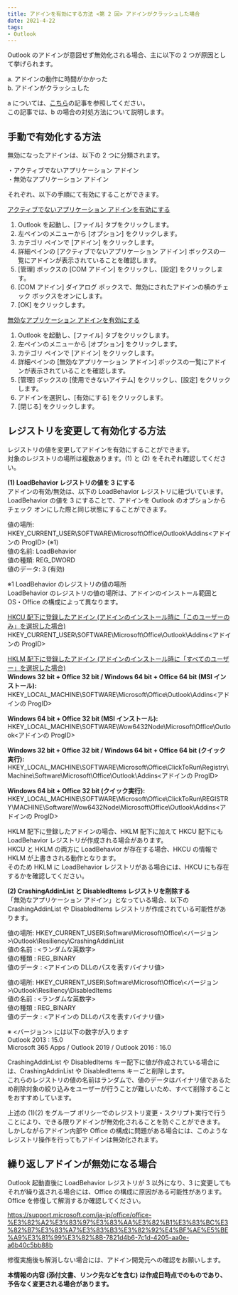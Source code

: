 ```yaml
---
title: アドインを有効にする方法 <第 2 回> アドインがクラッシュした場合
date: 2021-4-22
tags:
- Outlook
---
```


Outlook のアドインが意図せず無効化される場合、主に以下の 2 つが原因として挙げられます。  

a. アドインの動作に時間がかかった  
b. アドインがクラッシュした  

a については、[こちら](https://jpmessaging.github.io/blog/enabled-addin-delay/)の記事を参照してください。  
この記事では、b の場合の対処方法について説明します。  


## 手動で有効化する方法  
無効になったアドインは、以下の 2 つに分類されます。  

・アクティブでないアプリケーション アドイン  
・無効なアプリケーション アドイン  

それぞれ、以下の手順にて有効にすることができます。  

<ins>アクティブでないアプリケーション アドインを有効にする</ins>  
1. Outlook を起動し、[ファイル] タブをクリックします。  
2. 左ペインのメニューから [オプション] をクリックします。  
3. カテゴリ ペインで [アドイン] をクリックします。  
4. 詳細ペインの [アクティブでないアプリケーション アドイン] ボックスの一覧にアドインが表示されていることを確認します。  
5. [管理] ボックスの [COM アドイン] をクリックし、[設定] をクリックします。  
6. [COM アドイン] ダイアログ ボックスで、無効にされたアドインの横のチェック ボックスをオンにします。  
7. [OK] をクリックします。  

<ins>無効なアプリケーション アドインを有効にする</ins>  
1. Outlook を起動し、[ファイル] タブをクリックします。  
2. 左ペインのメニューから [オプション] をクリックします。  
3. カテゴリ ペインで [アドイン] をクリックします。  
4. 詳細ペインの [無効なアプリケーション アドイン] ボックスの一覧にアドインが表示されていることを確認します。  
5. [管理] ボックスの [使用できないアイテム] をクリックし、[設定] をクリックします。  
6. アドインを選択し、[有効にする] をクリックします。  
7. [閉じる] をクリックします。  


## レジストリを変更して有効化する方法  
レジストリの値を変更してアドインを有効にすることができます。  
対象のレジストリの場所は複数あります。(1) と (2) をそれぞれ確認してください。  

**(1) LoadBehavior レジストリの値を 3 にする**  
アドインの有効/無効は、以下の LoadBehavior レジストリに紐づいています。  
LoadBehavior の値を 3 にすることで、アドインを Outlook のオプションからチェック オンにした際と同じ状態にすることができます。  

値の場所: HKEY_CURRENT_USER\SOFTWARE\Microsoft\Office\Outlook\Addins\<アドインの ProgID> (※1)  
値の名前: LoadBehavior  
値の種類: REG_DWORD  
値のデータ: 3 (有効)  

※1 LoadBehavior のレジストリの値の場所  
LoadBehavior のレジストリの値の場所は、アドインのインストール範囲と OS・Office の構成によって異なります。  

<ins>HKCU 配下に登録したアドイン (アドインのインストール時に「このユーザーのみ」を選択した場合)</ins>  
HKEY_CURRENT_USER\SOFTWARE\Microsoft\Office\Outlook\Addins\<アドインの ProgID>  

<ins>HKLM 配下に登録したアドイン (アドインのインストール時に「すべてのユーザー」を選択した場合)</ins>  
**Windows 32 bit + Office 32 bit / Windows 64 bit + Office 64 bit (MSI インストール):**  
HKEY_LOCAL_MACHINE\SOFTWARE\Microsoft\Office\Outlook\Addins\<アドインの ProgID>  

**Windows 64 bit + Office 32 bit (MSI インストール):**  
HKEY_LOCAL_MACHINE\SOFTWARE\Wow6432Node\Microsoft\Office\Outlook\<アドインの ProgID>  

**Windows 32 bit + Office 32 bit / Windows 64 bit + Office 64 bit (クイック実行):**  
HKEY_LOCAL_MACHINE\SOFTWARE\Microsoft\Office\ClickToRun\Registry\Machine\Software\Microsoft\Office\Outlook\Addins\<アドインの ProgID>  

**Windows 64 bit + Office 32 bit (クイック実行):**  
HKEY_LOCAL_MACHINE\SOFTWARE\Microsoft\Office\ClickToRun\REGISTRY\MACHINE\Software\Wow6432Node\Microsoft\Office\Outlook\Addins\<アドインの ProgID>  

HKLM 配下に登録したアドインの場合、HKLM 配下に加えて HKCU 配下にも LoadBehavior レジストリが作成される場合があります。  
HKCU と HKLM の両方に LoadBehavior が存在する場合、HKCU の情報で HKLM が上書きされる動作となります。  
そのため HKLM に LoadBehavior レジストリがある場合には、HKCU にも存在するかを確認してください。  

**(2) CrashingAddinList と DisabledItems レジストリを削除する**  
「無効なアプリケーション アドイン」となっている場合、以下の CrashingAddinList や DisabledItems レジストリが作成されている可能性があります。  

値の場所: HKEY_CURRENT_USER\Software\Microsoft\Office\\<バージョン>\Outlook\Resiliency\CrashingAddinList  
値の名前 : <ランダムな英数字>  
値の種類 : REG_BINARY  
値のデータ : <アドインの DLLのパスを表すバイナリ値>  

値の場所: HKEY_CURRENT_USER\Software\Microsoft\Office\\<バージョン>\Outlook\Resiliency\DisabledItems  
値の名前 : <ランダムな英数字>  
値の種類 : REG_BINARY  
値のデータ : <アドインの DLLのパスを表すバイナリ値>  

※ <バージョン> には以下の数字が入ります  
Outlook 2013 : 15.0  
Microsoft 365 Apps / Outlook 2019 / Outlook 2016 : 16.0  

CrashingAddinList や DisabledItems キー配下に値が作成されている場合には、CrashingAddinList や DisabledItems キーごと削除します。  
これらのレジストリの値の名前はランダムで、値のデータはバイナリ値であるため削除対象の絞り込みをユーザーが行うことが難しいため、すべて削除することをおすすめしています。  

上述の (1)(2) をグループ ポリシーでのレジストリ変更・スクリプト実行で行うことにより、できる限りアドインが無効化されることを防ぐことができます。  
しかしながらアドイン内部や Office の構成に問題がある場合には、このようなレジストリ操作を行ってもアドインは無効化されます。  


## 繰り返しアドインが無効になる場合  
Outlook 起動直後に LoadBehavior レジストリが 3 以外になり、3 に変更してもそれが繰り返される場合には、Office の構成に原因がある可能性があります。  
Office を修復して解消するか確認してください。  

https://support.microsoft.com/ja-jp/office/office-%E3%82%A2%E3%83%97%E3%83%AA%E3%82%B1%E3%83%BC%E3%82%B7%E3%83%A7%E3%83%B3%E3%82%92%E4%BF%AE%E5%BE%A9%E3%81%99%E3%82%8B-7821d4b6-7c1d-4205-aa0e-a6b40c5bb88b  

修復実施後も解消しない場合には、アドイン開発元への確認をお願いします。  


**本情報の内容 (添付文書、リンク先などを含む) は作成日時点でのものであり、予告なく変更される場合があります。**  
